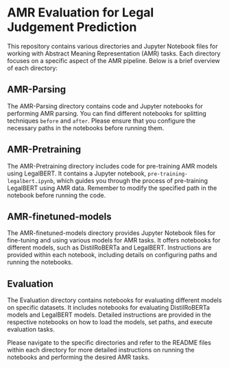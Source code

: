 # AMR Evaluation for Legal Judgement Prediction

This repository contains various directories and Jupyter Notebook files for working with Abstract Meaning Representation (AMR) tasks. Each directory focuses on a specific aspect of the AMR pipeline. Below is a brief overview of each directory:

## AMR-Parsing

The AMR-Parsing directory contains code and Jupyter notebooks for performing AMR parsing. You can find different notebooks for splitting techniques `before` and `after`. Please ensure that you configure the necessary paths in the notebooks before running them.

## AMR-Pretraining

The AMR-Pretraining directory includes code for pre-training AMR models using LegalBERT. It contains a Jupyter notebook, `pre-training-legalbert.ipynb`, which guides you through the process of pre-training LegalBERT using AMR data. Remember to modify the specified path in the notebook before running the code.

## AMR-finetuned-models

The AMR-finetuned-models directory provides Jupyter Notebook files for fine-tuning and using various models for AMR tasks. It offers notebooks for different models, such as DistilRoBERTa and LegalBERT. Instructions are provided within each notebook, including details on configuring paths and running the notebooks.

## Evaluation

The Evaluation directory contains notebooks for evaluating different models on specific datasets. It includes notebooks for evaluating DistilRoBERTa models and LegalBERT models. Detailed instructions are provided in the respective notebooks on how to load the models, set paths, and execute evaluation tasks.

Please navigate to the specific directories and refer to the README files within each directory for more detailed instructions on running the notebooks and performing the desired AMR tasks.